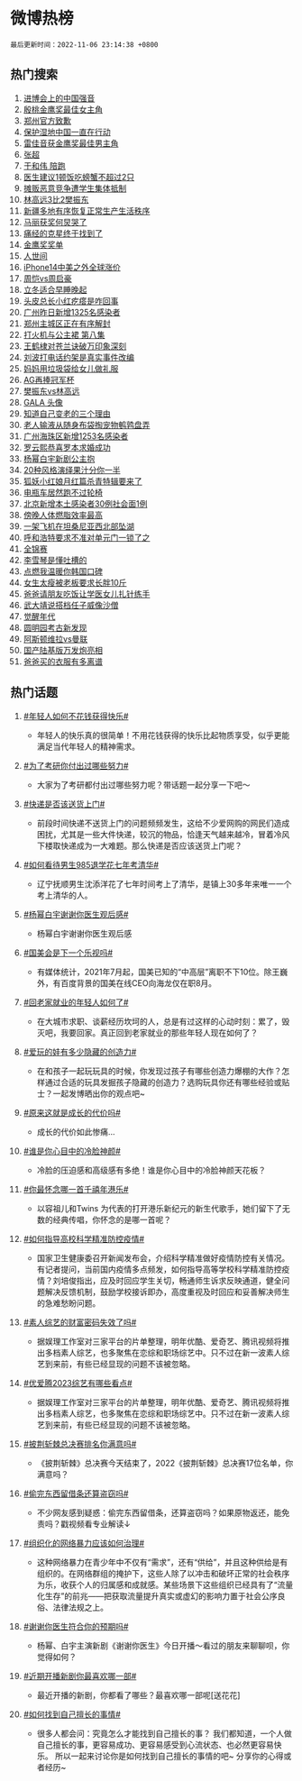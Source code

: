 # 微博热榜

`最后更新时间：2022-11-06 23:14:38 +0800`

## 热门搜索

1. [进博会上的中国强音](https://m.weibo.cn/search?containerid=100103type%3D1%26t%3D10%26q%3D%23%E8%BF%9B%E5%8D%9A%E4%BC%9A%E4%B8%8A%E7%9A%84%E4%B8%AD%E5%9B%BD%E5%BC%BA%E9%9F%B3%23&stream_entry_id=51&isnewpage=1&extparam=seat%3D1%26pos%3D0%26dgr%3D0%26c_type%3D51%26cate%3D10103%26filter_type%3Drealtimehot%26display_time%3D1667747675%26pre_seqid%3D1667747675698025306318&luicode=10000011&lfid=106003type%253D25%2526t%253D3%2526disable_hot%253D1%2526filter_type%253Drealtimehot)
1. [殷桃金鹰奖最佳女主角](https://m.weibo.cn/search?containerid=100103type%3D1%26t%3D10%26q%3D%23%E6%AE%B7%E6%A1%83%E9%87%91%E9%B9%B0%E5%A5%96%E6%9C%80%E4%BD%B3%E5%A5%B3%E4%B8%BB%E8%A7%92%23&stream_entry_id=31&isnewpage=1&extparam=seat%3D1%26pos%3D0%26dgr%3D0%26lcate%3D5001%26filter_type%3Drealtimehot%26realpos%3D1%26c_type%3D31%26band_rank%3D1%26q%3D%2523%25E6%25AE%25B7%25E6%25A1%2583%25E9%2587%2591%25E9%25B9%25B0%25E5%25A5%2596%25E6%259C%2580%25E4%25BD%25B3%25E5%25A5%25B3%25E4%25B8%25BB%25E8%25A7%2592%2523%26cate%3D5001%26flag%3D1%26display_time%3D1667747675%26pre_seqid%3D1667747675698025306318&luicode=10000011&lfid=106003type%253D25%2526t%253D3%2526disable_hot%253D1%2526filter_type%253Drealtimehot)
1. [郑州官方致歉](https://m.weibo.cn/search?containerid=100103type%3D1%26t%3D10%26q%3D%23%E9%83%91%E5%B7%9E%E5%AE%98%E6%96%B9%E8%87%B4%E6%AD%89%23&stream_entry_id=31&isnewpage=1&extparam=seat%3D1%26pos%3D1%26dgr%3D0%26lcate%3D5001%26filter_type%3Drealtimehot%26realpos%3D2%26c_type%3D31%26band_rank%3D2%26q%3D%2523%25E9%2583%2591%25E5%25B7%259E%25E5%25AE%2598%25E6%2596%25B9%25E8%2587%25B4%25E6%25AD%2589%2523%26cate%3D5001%26flag%3D0%26display_time%3D1667747675%26pre_seqid%3D1667747675698025306318&luicode=10000011&lfid=106003type%253D25%2526t%253D3%2526disable_hot%253D1%2526filter_type%253Drealtimehot)
1. [保护湿地中国一直在行动](https://m.weibo.cn/search?containerid=100103type%3D1%26t%3D10%26q%3D%23%E4%BF%9D%E6%8A%A4%E6%B9%BF%E5%9C%B0%E4%B8%AD%E5%9B%BD%E4%B8%80%E7%9B%B4%E5%9C%A8%E8%A1%8C%E5%8A%A8%23&stream_entry_id=31&isnewpage=1&extparam=seat%3D1%26pos%3D2%26dgr%3D0%26lcate%3D5001%26filter_type%3Drealtimehot%26realpos%3D3%26c_type%3D31%26band_rank%3D3%26q%3D%2523%25E4%25BF%259D%25E6%258A%25A4%25E6%25B9%25BF%25E5%259C%25B0%25E4%25B8%25AD%25E5%259B%25BD%25E4%25B8%2580%25E7%259B%25B4%25E5%259C%25A8%25E8%25A1%258C%25E5%258A%25A8%2523%26cate%3D5001%26flag%3D0%26display_time%3D1667747675%26pre_seqid%3D1667747675698025306318&luicode=10000011&lfid=106003type%253D25%2526t%253D3%2526disable_hot%253D1%2526filter_type%253Drealtimehot)
1. [雷佳音获金鹰奖最佳男主角](https://m.weibo.cn/search?containerid=100103type%3D1%26t%3D10%26q%3D%23%E9%9B%B7%E4%BD%B3%E9%9F%B3%E8%8E%B7%E9%87%91%E9%B9%B0%E5%A5%96%E6%9C%80%E4%BD%B3%E7%94%B7%E4%B8%BB%E8%A7%92%23&stream_entry_id=31&isnewpage=1&extparam=seat%3D1%26pos%3D3%26dgr%3D0%26lcate%3D5001%26filter_type%3Drealtimehot%26realpos%3D4%26c_type%3D31%26band_rank%3D4%26q%3D%2523%25E9%259B%25B7%25E4%25BD%25B3%25E9%259F%25B3%25E8%258E%25B7%25E9%2587%2591%25E9%25B9%25B0%25E5%25A5%2596%25E6%259C%2580%25E4%25BD%25B3%25E7%2594%25B7%25E4%25B8%25BB%25E8%25A7%2592%2523%26cate%3D5001%26flag%3D1%26display_time%3D1667747675%26pre_seqid%3D1667747675698025306318&luicode=10000011&lfid=106003type%253D25%2526t%253D3%2526disable_hot%253D1%2526filter_type%253Drealtimehot)
1. [张超](https://m.weibo.cn/search?containerid=100103type%3D1%26t%3D10%26q%3D%E5%BC%A0%E8%B6%85&stream_entry_id=31&isnewpage=1&extparam=seat%3D1%26pos%3D4%26dgr%3D0%26lcate%3D5001%26filter_type%3Drealtimehot%26realpos%3D5%26c_type%3D31%26band_rank%3D5%26q%3D%25E5%25BC%25A0%25E8%25B6%2585%26cate%3D5001%26flag%3D1%26display_time%3D1667747675%26pre_seqid%3D1667747675698025306318&luicode=10000011&lfid=106003type%253D25%2526t%253D3%2526disable_hot%253D1%2526filter_type%253Drealtimehot)
1. [于和伟 陪跑](https://m.weibo.cn/search?containerid=100103type%3D1%26t%3D10%26q%3D%E4%BA%8E%E5%92%8C%E4%BC%9F+%E9%99%AA%E8%B7%91&stream_entry_id=31&isnewpage=1&extparam=seat%3D1%26pos%3D5%26dgr%3D0%26lcate%3D5001%26filter_type%3Drealtimehot%26realpos%3D6%26c_type%3D31%26band_rank%3D6%26q%3D%25E4%25BA%258E%25E5%2592%258C%25E4%25BC%259F%2520%25E9%2599%25AA%25E8%25B7%2591%26cate%3D5001%26flag%3D1%26display_time%3D1667747675%26pre_seqid%3D1667747675698025306318&luicode=10000011&lfid=106003type%253D25%2526t%253D3%2526disable_hot%253D1%2526filter_type%253Drealtimehot)
1. [医生建议1顿饭吃螃蟹不超过2只](https://m.weibo.cn/search?containerid=100103type%3D1%26t%3D10%26q%3D%23%E5%8C%BB%E7%94%9F%E5%BB%BA%E8%AE%AE1%E9%A1%BF%E9%A5%AD%E5%90%83%E8%9E%83%E8%9F%B9%E4%B8%8D%E8%B6%85%E8%BF%872%E5%8F%AA%23&stream_entry_id=31&isnewpage=1&extparam=seat%3D1%26pos%3D6%26dgr%3D0%26lcate%3D5001%26filter_type%3Drealtimehot%26realpos%3D7%26c_type%3D31%26band_rank%3D7%26q%3D%2523%25E5%258C%25BB%25E7%2594%259F%25E5%25BB%25BA%25E8%25AE%25AE1%25E9%25A1%25BF%25E9%25A5%25AD%25E5%2590%2583%25E8%259E%2583%25E8%259F%25B9%25E4%25B8%258D%25E8%25B6%2585%25E8%25BF%25872%25E5%258F%25AA%2523%26cate%3D5001%26flag%3D0%26display_time%3D1667747675%26pre_seqid%3D1667747675698025306318&luicode=10000011&lfid=106003type%253D25%2526t%253D3%2526disable_hot%253D1%2526filter_type%253Drealtimehot)
1. [摊贩恶意竞争遭学生集体抵制](https://m.weibo.cn/search?containerid=100103type%3D1%26t%3D10%26q%3D%23%E6%91%8A%E8%B4%A9%E6%81%B6%E6%84%8F%E7%AB%9E%E4%BA%89%E9%81%AD%E5%AD%A6%E7%94%9F%E9%9B%86%E4%BD%93%E6%8A%B5%E5%88%B6%23&stream_entry_id=31&isnewpage=1&extparam=seat%3D1%26pos%3D7%26dgr%3D0%26lcate%3D5001%26filter_type%3Drealtimehot%26realpos%3D8%26c_type%3D31%26band_rank%3D8%26q%3D%2523%25E6%2591%258A%25E8%25B4%25A9%25E6%2581%25B6%25E6%2584%258F%25E7%25AB%259E%25E4%25BA%2589%25E9%2581%25AD%25E5%25AD%25A6%25E7%2594%259F%25E9%259B%2586%25E4%25BD%2593%25E6%258A%25B5%25E5%2588%25B6%2523%26cate%3D5001%26flag%3D1%26display_time%3D1667747675%26pre_seqid%3D1667747675698025306318&luicode=10000011&lfid=106003type%253D25%2526t%253D3%2526disable_hot%253D1%2526filter_type%253Drealtimehot)
1. [林高远3比2樊振东](https://m.weibo.cn/search?containerid=100103type%3D1%26t%3D10%26q%3D%23%E6%9E%97%E9%AB%98%E8%BF%9C3%E6%AF%942%E6%A8%8A%E6%8C%AF%E4%B8%9C%23&stream_entry_id=31&isnewpage=1&extparam=seat%3D1%26pos%3D8%26dgr%3D0%26lcate%3D5001%26filter_type%3Drealtimehot%26realpos%3D9%26c_type%3D31%26band_rank%3D9%26q%3D%2523%25E6%259E%2597%25E9%25AB%2598%25E8%25BF%259C3%25E6%25AF%25942%25E6%25A8%258A%25E6%258C%25AF%25E4%25B8%259C%2523%26cate%3D5001%26flag%3D1%26display_time%3D1667747675%26pre_seqid%3D1667747675698025306318&luicode=10000011&lfid=106003type%253D25%2526t%253D3%2526disable_hot%253D1%2526filter_type%253Drealtimehot)
1. [新疆多地有序恢复正常生产生活秩序](https://m.weibo.cn/search?containerid=100103type%3D1%26t%3D10%26q%3D%23%E6%96%B0%E7%96%86%E5%A4%9A%E5%9C%B0%E6%9C%89%E5%BA%8F%E6%81%A2%E5%A4%8D%E6%AD%A3%E5%B8%B8%E7%94%9F%E4%BA%A7%E7%94%9F%E6%B4%BB%E7%A7%A9%E5%BA%8F%23&stream_entry_id=31&isnewpage=1&extparam=seat%3D1%26pos%3D9%26dgr%3D0%26lcate%3D5001%26filter_type%3Drealtimehot%26realpos%3D10%26c_type%3D31%26band_rank%3D10%26q%3D%2523%25E6%2596%25B0%25E7%2596%2586%25E5%25A4%259A%25E5%259C%25B0%25E6%259C%2589%25E5%25BA%258F%25E6%2581%25A2%25E5%25A4%258D%25E6%25AD%25A3%25E5%25B8%25B8%25E7%2594%259F%25E4%25BA%25A7%25E7%2594%259F%25E6%25B4%25BB%25E7%25A7%25A9%25E5%25BA%258F%2523%26cate%3D5001%26flag%3D0%26display_time%3D1667747675%26pre_seqid%3D1667747675698025306318&luicode=10000011&lfid=106003type%253D25%2526t%253D3%2526disable_hot%253D1%2526filter_type%253Drealtimehot)
1. [马丽获奖何炅哭了](https://m.weibo.cn/search?containerid=100103type%3D1%26t%3D10%26q%3D%23%E9%A9%AC%E4%B8%BD%E8%8E%B7%E5%A5%96%E4%BD%95%E7%82%85%E5%93%AD%E4%BA%86%23&stream_entry_id=31&isnewpage=1&extparam=seat%3D1%26pos%3D10%26dgr%3D0%26lcate%3D5001%26filter_type%3Drealtimehot%26realpos%3D11%26c_type%3D31%26band_rank%3D11%26q%3D%2523%25E9%25A9%25AC%25E4%25B8%25BD%25E8%258E%25B7%25E5%25A5%2596%25E4%25BD%2595%25E7%2582%2585%25E5%2593%25AD%25E4%25BA%2586%2523%26cate%3D5001%26flag%3D1%26display_time%3D1667747675%26pre_seqid%3D1667747675698025306318&luicode=10000011&lfid=106003type%253D25%2526t%253D3%2526disable_hot%253D1%2526filter_type%253Drealtimehot)
1. [痛经的克星终于找到了](https://m.weibo.cn/search?containerid=100103type%3D1%26t%3D10%26q%3D%23%E7%97%9B%E7%BB%8F%E7%9A%84%E5%85%8B%E6%98%9F%E7%BB%88%E4%BA%8E%E6%89%BE%E5%88%B0%E4%BA%86%23&stream_entry_id=31&isnewpage=1&extparam=seat%3D1%26pos%3D11%26dgr%3D0%26lcate%3D5001%26filter_type%3Drealtimehot%26realpos%3D12%26c_type%3D31%26band_rank%3D12%26q%3D%2523%25E7%2597%259B%25E7%25BB%258F%25E7%259A%2584%25E5%2585%258B%25E6%2598%259F%25E7%25BB%2588%25E4%25BA%258E%25E6%2589%25BE%25E5%2588%25B0%25E4%25BA%2586%2523%26cate%3D5001%26flag%3D2%26display_time%3D1667747675%26pre_seqid%3D1667747675698025306318&luicode=10000011&lfid=106003type%253D25%2526t%253D3%2526disable_hot%253D1%2526filter_type%253Drealtimehot)
1. [金鹰奖奖单](https://m.weibo.cn/search?containerid=100103type%3D1%26t%3D10%26q%3D%23%E9%87%91%E9%B9%B0%E5%A5%96%E5%A5%96%E5%8D%95%23&stream_entry_id=31&isnewpage=1&extparam=seat%3D1%26pos%3D12%26dgr%3D0%26lcate%3D5001%26filter_type%3Drealtimehot%26realpos%3D13%26c_type%3D31%26band_rank%3D13%26q%3D%2523%25E9%2587%2591%25E9%25B9%25B0%25E5%25A5%2596%25E5%25A5%2596%25E5%258D%2595%2523%26cate%3D5001%26flag%3D1%26display_time%3D1667747675%26pre_seqid%3D1667747675698025306318&luicode=10000011&lfid=106003type%253D25%2526t%253D3%2526disable_hot%253D1%2526filter_type%253Drealtimehot)
1. [人世间](https://m.weibo.cn/search?containerid=100103type%3D1%26t%3D10%26q%3D%E4%BA%BA%E4%B8%96%E9%97%B4&stream_entry_id=31&isnewpage=1&extparam=seat%3D1%26pos%3D13%26dgr%3D0%26lcate%3D5001%26filter_type%3Drealtimehot%26realpos%3D14%26c_type%3D31%26band_rank%3D14%26q%3D%25E4%25BA%25BA%25E4%25B8%2596%25E9%2597%25B4%26cate%3D5001%26flag%3D1%26display_time%3D1667747675%26pre_seqid%3D1667747675698025306318&luicode=10000011&lfid=106003type%253D25%2526t%253D3%2526disable_hot%253D1%2526filter_type%253Drealtimehot)
1. [iPhone14中美之外全球涨价](https://m.weibo.cn/search?containerid=100103type%3D1%26t%3D10%26q%3D%23iPhone14%E4%B8%AD%E7%BE%8E%E4%B9%8B%E5%A4%96%E5%85%A8%E7%90%83%E6%B6%A8%E4%BB%B7%23&stream_entry_id=31&isnewpage=1&extparam=seat%3D1%26pos%3D14%26dgr%3D0%26lcate%3D5001%26filter_type%3Drealtimehot%26realpos%3D15%26c_type%3D31%26band_rank%3D15%26q%3D%2523iPhone14%25E4%25B8%25AD%25E7%25BE%258E%25E4%25B9%258B%25E5%25A4%2596%25E5%2585%25A8%25E7%2590%2583%25E6%25B6%25A8%25E4%25BB%25B7%2523%26cate%3D5001%26flag%3D0%26display_time%3D1667747675%26pre_seqid%3D1667747675698025306318&luicode=10000011&lfid=106003type%253D25%2526t%253D3%2526disable_hot%253D1%2526filter_type%253Drealtimehot)
1. [周恺vs周启豪](https://m.weibo.cn/search?containerid=100103type%3D1%26t%3D10%26q%3D%E5%91%A8%E6%81%BAvs%E5%91%A8%E5%90%AF%E8%B1%AA&stream_entry_id=31&isnewpage=1&extparam=seat%3D1%26pos%3D15%26dgr%3D0%26lcate%3D5001%26filter_type%3Drealtimehot%26realpos%3D16%26c_type%3D31%26band_rank%3D16%26q%3D%25E5%2591%25A8%25E6%2581%25BAvs%25E5%2591%25A8%25E5%2590%25AF%25E8%25B1%25AA%26cate%3D5001%26flag%3D1%26display_time%3D1667747675%26pre_seqid%3D1667747675698025306318&luicode=10000011&lfid=106003type%253D25%2526t%253D3%2526disable_hot%253D1%2526filter_type%253Drealtimehot)
1. [立冬适合早睡晚起](https://m.weibo.cn/search?containerid=100103type%3D1%26t%3D10%26q%3D%23%E7%AB%8B%E5%86%AC%E9%80%82%E5%90%88%E6%97%A9%E7%9D%A1%E6%99%9A%E8%B5%B7%23&stream_entry_id=31&isnewpage=1&extparam=seat%3D1%26pos%3D16%26dgr%3D0%26lcate%3D5001%26filter_type%3Drealtimehot%26realpos%3D17%26c_type%3D31%26band_rank%3D17%26q%3D%2523%25E7%25AB%258B%25E5%2586%25AC%25E9%2580%2582%25E5%2590%2588%25E6%2597%25A9%25E7%259D%25A1%25E6%2599%259A%25E8%25B5%25B7%2523%26cate%3D5001%26flag%3D0%26display_time%3D1667747675%26pre_seqid%3D1667747675698025306318&luicode=10000011&lfid=106003type%253D25%2526t%253D3%2526disable_hot%253D1%2526filter_type%253Drealtimehot)
1. [头皮总长小红疙瘩是咋回事](https://m.weibo.cn/search?containerid=100103type%3D1%26t%3D10%26q%3D%23%E5%A4%B4%E7%9A%AE%E6%80%BB%E9%95%BF%E5%B0%8F%E7%BA%A2%E7%96%99%E7%98%A9%E6%98%AF%E5%92%8B%E5%9B%9E%E4%BA%8B%23&stream_entry_id=31&isnewpage=1&extparam=seat%3D1%26pos%3D17%26dgr%3D0%26lcate%3D5001%26filter_type%3Drealtimehot%26realpos%3D18%26c_type%3D31%26band_rank%3D18%26q%3D%2523%25E5%25A4%25B4%25E7%259A%25AE%25E6%2580%25BB%25E9%2595%25BF%25E5%25B0%258F%25E7%25BA%25A2%25E7%2596%2599%25E7%2598%25A9%25E6%2598%25AF%25E5%2592%258B%25E5%259B%259E%25E4%25BA%258B%2523%26cate%3D5001%26flag%3D0%26display_time%3D1667747675%26pre_seqid%3D1667747675698025306318&luicode=10000011&lfid=106003type%253D25%2526t%253D3%2526disable_hot%253D1%2526filter_type%253Drealtimehot)
1. [广州昨日新增1325名感染者](https://m.weibo.cn/search?containerid=100103type%3D1%26t%3D10%26q%3D%23%E5%B9%BF%E5%B7%9E%E6%98%A8%E6%97%A5%E6%96%B0%E5%A2%9E1325%E5%90%8D%E6%84%9F%E6%9F%93%E8%80%85%23&stream_entry_id=31&isnewpage=1&extparam=seat%3D1%26pos%3D18%26dgr%3D0%26lcate%3D5001%26filter_type%3Drealtimehot%26realpos%3D19%26c_type%3D31%26band_rank%3D19%26q%3D%2523%25E5%25B9%25BF%25E5%25B7%259E%25E6%2598%25A8%25E6%2597%25A5%25E6%2596%25B0%25E5%25A2%259E1325%25E5%2590%258D%25E6%2584%259F%25E6%259F%2593%25E8%2580%2585%2523%26cate%3D5001%26flag%3D0%26display_time%3D1667747675%26pre_seqid%3D1667747675698025306318&luicode=10000011&lfid=106003type%253D25%2526t%253D3%2526disable_hot%253D1%2526filter_type%253Drealtimehot)
1. [郑州主城区正在有序解封](https://m.weibo.cn/search?containerid=100103type%3D1%26t%3D10%26q%3D%23%E9%83%91%E5%B7%9E%E4%B8%BB%E5%9F%8E%E5%8C%BA%E6%AD%A3%E5%9C%A8%E6%9C%89%E5%BA%8F%E8%A7%A3%E5%B0%81%23&stream_entry_id=31&isnewpage=1&extparam=seat%3D1%26pos%3D19%26dgr%3D0%26lcate%3D5001%26filter_type%3Drealtimehot%26realpos%3D20%26c_type%3D31%26band_rank%3D20%26q%3D%2523%25E9%2583%2591%25E5%25B7%259E%25E4%25B8%25BB%25E5%259F%258E%25E5%258C%25BA%25E6%25AD%25A3%25E5%259C%25A8%25E6%259C%2589%25E5%25BA%258F%25E8%25A7%25A3%25E5%25B0%2581%2523%26cate%3D5001%26flag%3D0%26display_time%3D1667747675%26pre_seqid%3D1667747675698025306318&luicode=10000011&lfid=106003type%253D25%2526t%253D3%2526disable_hot%253D1%2526filter_type%253Drealtimehot)
1. [打火机与公主裙 第八集](https://m.weibo.cn/search?containerid=100103type%3D1%26t%3D10%26q%3D%E6%89%93%E7%81%AB%E6%9C%BA%E4%B8%8E%E5%85%AC%E4%B8%BB%E8%A3%99+%E7%AC%AC%E5%85%AB%E9%9B%86&stream_entry_id=31&isnewpage=1&extparam=seat%3D1%26pos%3D20%26dgr%3D0%26lcate%3D5001%26filter_type%3Drealtimehot%26realpos%3D21%26c_type%3D31%26band_rank%3D21%26q%3D%25E6%2589%2593%25E7%2581%25AB%25E6%259C%25BA%25E4%25B8%258E%25E5%2585%25AC%25E4%25B8%25BB%25E8%25A3%2599%2520%25E7%25AC%25AC%25E5%2585%25AB%25E9%259B%2586%26cate%3D5001%26flag%3D0%26display_time%3D1667747675%26pre_seqid%3D1667747675698025306318&luicode=10000011&lfid=106003type%253D25%2526t%253D3%2526disable_hot%253D1%2526filter_type%253Drealtimehot)
1. [王鹤棣对苍兰诀破万印象深刻](https://m.weibo.cn/search?containerid=100103type%3D1%26t%3D10%26q%3D%23%E7%8E%8B%E9%B9%A4%E6%A3%A3%E5%AF%B9%E8%8B%8D%E5%85%B0%E8%AF%80%E7%A0%B4%E4%B8%87%E5%8D%B0%E8%B1%A1%E6%B7%B1%E5%88%BB%23&stream_entry_id=31&isnewpage=1&extparam=seat%3D1%26pos%3D21%26dgr%3D0%26lcate%3D5001%26filter_type%3Drealtimehot%26realpos%3D22%26c_type%3D31%26band_rank%3D22%26q%3D%2523%25E7%258E%258B%25E9%25B9%25A4%25E6%25A3%25A3%25E5%25AF%25B9%25E8%258B%258D%25E5%2585%25B0%25E8%25AF%2580%25E7%25A0%25B4%25E4%25B8%2587%25E5%258D%25B0%25E8%25B1%25A1%25E6%25B7%25B1%25E5%2588%25BB%2523%26cate%3D5001%26flag%3D1%26display_time%3D1667747675%26pre_seqid%3D1667747675698025306318&luicode=10000011&lfid=106003type%253D25%2526t%253D3%2526disable_hot%253D1%2526filter_type%253Drealtimehot)
1. [刘波打电话约架是真实事件改编](https://m.weibo.cn/search?containerid=100103type%3D1%26t%3D10%26q%3D%23%E5%88%98%E6%B3%A2%E6%89%93%E7%94%B5%E8%AF%9D%E7%BA%A6%E6%9E%B6%E6%98%AF%E7%9C%9F%E5%AE%9E%E4%BA%8B%E4%BB%B6%E6%94%B9%E7%BC%96%23&stream_entry_id=31&isnewpage=1&extparam=seat%3D1%26pos%3D22%26dgr%3D0%26lcate%3D5001%26filter_type%3Drealtimehot%26realpos%3D23%26c_type%3D31%26band_rank%3D23%26q%3D%2523%25E5%2588%2598%25E6%25B3%25A2%25E6%2589%2593%25E7%2594%25B5%25E8%25AF%259D%25E7%25BA%25A6%25E6%259E%25B6%25E6%2598%25AF%25E7%259C%259F%25E5%25AE%259E%25E4%25BA%258B%25E4%25BB%25B6%25E6%2594%25B9%25E7%25BC%2596%2523%26cate%3D5001%26flag%3D0%26display_time%3D1667747675%26pre_seqid%3D1667747675698025306318&luicode=10000011&lfid=106003type%253D25%2526t%253D3%2526disable_hot%253D1%2526filter_type%253Drealtimehot)
1. [妈妈用垃圾袋给女儿做礼服](https://m.weibo.cn/search?containerid=100103type%3D1%26t%3D10%26q%3D%23%E5%A6%88%E5%A6%88%E7%94%A8%E5%9E%83%E5%9C%BE%E8%A2%8B%E7%BB%99%E5%A5%B3%E5%84%BF%E5%81%9A%E7%A4%BC%E6%9C%8D%23&stream_entry_id=31&isnewpage=1&extparam=seat%3D1%26pos%3D23%26dgr%3D0%26lcate%3D5001%26filter_type%3Drealtimehot%26realpos%3D24%26c_type%3D31%26band_rank%3D24%26q%3D%2523%25E5%25A6%2588%25E5%25A6%2588%25E7%2594%25A8%25E5%259E%2583%25E5%259C%25BE%25E8%25A2%258B%25E7%25BB%2599%25E5%25A5%25B3%25E5%2584%25BF%25E5%2581%259A%25E7%25A4%25BC%25E6%259C%258D%2523%26cate%3D5001%26flag%3D0%26display_time%3D1667747675%26pre_seqid%3D1667747675698025306318&luicode=10000011&lfid=106003type%253D25%2526t%253D3%2526disable_hot%253D1%2526filter_type%253Drealtimehot)
1. [AG再捧冠军杯](https://m.weibo.cn/search?containerid=100103type%3D1%26t%3D10%26q%3D%23AG%E5%86%8D%E6%8D%A7%E5%86%A0%E5%86%9B%E6%9D%AF%23&stream_entry_id=31&isnewpage=1&extparam=seat%3D1%26pos%3D24%26dgr%3D0%26lcate%3D5001%26filter_type%3Drealtimehot%26realpos%3D25%26c_type%3D31%26band_rank%3D25%26q%3D%2523AG%25E5%2586%258D%25E6%258D%25A7%25E5%2586%25A0%25E5%2586%259B%25E6%259D%25AF%2523%26cate%3D5001%26flag%3D1%26display_time%3D1667747675%26pre_seqid%3D1667747675698025306318&luicode=10000011&lfid=106003type%253D25%2526t%253D3%2526disable_hot%253D1%2526filter_type%253Drealtimehot)
1. [樊振东vs林高远](https://m.weibo.cn/search?containerid=100103type%3D1%26t%3D10%26q%3D%23%E6%A8%8A%E6%8C%AF%E4%B8%9Cvs%E6%9E%97%E9%AB%98%E8%BF%9C%23&stream_entry_id=31&isnewpage=1&extparam=seat%3D1%26pos%3D25%26dgr%3D0%26lcate%3D5001%26filter_type%3Drealtimehot%26realpos%3D26%26c_type%3D31%26band_rank%3D26%26q%3D%2523%25E6%25A8%258A%25E6%258C%25AF%25E4%25B8%259Cvs%25E6%259E%2597%25E9%25AB%2598%25E8%25BF%259C%2523%26cate%3D5001%26flag%3D1%26display_time%3D1667747675%26pre_seqid%3D1667747675698025306318&luicode=10000011&lfid=106003type%253D25%2526t%253D3%2526disable_hot%253D1%2526filter_type%253Drealtimehot)
1. [GALA 头像](https://m.weibo.cn/search?containerid=100103type%3D1%26t%3D10%26q%3DGALA+%E5%A4%B4%E5%83%8F&stream_entry_id=31&isnewpage=1&extparam=seat%3D1%26pos%3D26%26dgr%3D0%26lcate%3D5001%26filter_type%3Drealtimehot%26realpos%3D27%26c_type%3D31%26band_rank%3D27%26q%3DGALA%2520%25E5%25A4%25B4%25E5%2583%258F%26cate%3D5001%26flag%3D0%26display_time%3D1667747675%26pre_seqid%3D1667747675698025306318&luicode=10000011&lfid=106003type%253D25%2526t%253D3%2526disable_hot%253D1%2526filter_type%253Drealtimehot)
1. [知道自己变老的三个理由](https://m.weibo.cn/search?containerid=100103type%3D1%26t%3D10%26q%3D%23%E7%9F%A5%E9%81%93%E8%87%AA%E5%B7%B1%E5%8F%98%E8%80%81%E7%9A%84%E4%B8%89%E4%B8%AA%E7%90%86%E7%94%B1%23&stream_entry_id=31&isnewpage=1&extparam=seat%3D1%26pos%3D27%26dgr%3D0%26lcate%3D5001%26filter_type%3Drealtimehot%26realpos%3D28%26c_type%3D31%26band_rank%3D28%26q%3D%2523%25E7%259F%25A5%25E9%2581%2593%25E8%2587%25AA%25E5%25B7%25B1%25E5%258F%2598%25E8%2580%2581%25E7%259A%2584%25E4%25B8%2589%25E4%25B8%25AA%25E7%2590%2586%25E7%2594%25B1%2523%26cate%3D5001%26flag%3D0%26display_time%3D1667747675%26pre_seqid%3D1667747675698025306318&luicode=10000011&lfid=106003type%253D25%2526t%253D3%2526disable_hot%253D1%2526filter_type%253Drealtimehot)
1. [老人输液从随身布袋掏宠物鹌鹑盘弄](https://m.weibo.cn/search?containerid=100103type%3D1%26t%3D10%26q%3D%23%E8%80%81%E4%BA%BA%E8%BE%93%E6%B6%B2%E4%BB%8E%E9%9A%8F%E8%BA%AB%E5%B8%83%E8%A2%8B%E6%8E%8F%E5%AE%A0%E7%89%A9%E9%B9%8C%E9%B9%91%E7%9B%98%E5%BC%84%23&stream_entry_id=31&isnewpage=1&extparam=seat%3D1%26pos%3D28%26dgr%3D0%26lcate%3D5001%26filter_type%3Drealtimehot%26realpos%3D29%26c_type%3D31%26band_rank%3D29%26q%3D%2523%25E8%2580%2581%25E4%25BA%25BA%25E8%25BE%2593%25E6%25B6%25B2%25E4%25BB%258E%25E9%259A%258F%25E8%25BA%25AB%25E5%25B8%2583%25E8%25A2%258B%25E6%258E%258F%25E5%25AE%25A0%25E7%2589%25A9%25E9%25B9%258C%25E9%25B9%2591%25E7%259B%2598%25E5%25BC%2584%2523%26cate%3D5001%26flag%3D0%26display_time%3D1667747675%26pre_seqid%3D1667747675698025306318&luicode=10000011&lfid=106003type%253D25%2526t%253D3%2526disable_hot%253D1%2526filter_type%253Drealtimehot)
1. [广州海珠区新增1253名感染者](https://m.weibo.cn/search?containerid=100103type%3D1%26t%3D10%26q%3D%23%E5%B9%BF%E5%B7%9E%E6%B5%B7%E7%8F%A0%E5%8C%BA%E6%96%B0%E5%A2%9E1253%E5%90%8D%E6%84%9F%E6%9F%93%E8%80%85%23&stream_entry_id=31&isnewpage=1&extparam=seat%3D1%26pos%3D29%26dgr%3D0%26lcate%3D5001%26filter_type%3Drealtimehot%26realpos%3D30%26c_type%3D31%26band_rank%3D30%26q%3D%2523%25E5%25B9%25BF%25E5%25B7%259E%25E6%25B5%25B7%25E7%258F%25A0%25E5%258C%25BA%25E6%2596%25B0%25E5%25A2%259E1253%25E5%2590%258D%25E6%2584%259F%25E6%259F%2593%25E8%2580%2585%2523%26cate%3D5001%26flag%3D0%26display_time%3D1667747675%26pre_seqid%3D1667747675698025306318&luicode=10000011&lfid=106003type%253D25%2526t%253D3%2526disable_hot%253D1%2526filter_type%253Drealtimehot)
1. [罗云熙恭喜罗本求婚成功](https://m.weibo.cn/search?containerid=100103type%3D1%26t%3D10%26q%3D%23%E7%BD%97%E4%BA%91%E7%86%99%E6%81%AD%E5%96%9C%E7%BD%97%E6%9C%AC%E6%B1%82%E5%A9%9A%E6%88%90%E5%8A%9F%23&stream_entry_id=31&isnewpage=1&extparam=seat%3D1%26pos%3D30%26dgr%3D0%26lcate%3D5001%26filter_type%3Drealtimehot%26realpos%3D31%26c_type%3D31%26band_rank%3D31%26q%3D%2523%25E7%25BD%2597%25E4%25BA%2591%25E7%2586%2599%25E6%2581%25AD%25E5%2596%259C%25E7%25BD%2597%25E6%259C%25AC%25E6%25B1%2582%25E5%25A9%259A%25E6%2588%2590%25E5%258A%259F%2523%26cate%3D5001%26flag%3D0%26display_time%3D1667747675%26pre_seqid%3D1667747675698025306318&luicode=10000011&lfid=106003type%253D25%2526t%253D3%2526disable_hot%253D1%2526filter_type%253Drealtimehot)
1. [杨幂白宇新剧公主抱](https://m.weibo.cn/search?containerid=100103type%3D1%26t%3D10%26q%3D%23%E6%9D%A8%E5%B9%82%E7%99%BD%E5%AE%87%E6%96%B0%E5%89%A7%E5%85%AC%E4%B8%BB%E6%8A%B1%23&stream_entry_id=31&isnewpage=1&extparam=seat%3D1%26pos%3D31%26dgr%3D0%26lcate%3D5001%26filter_type%3Drealtimehot%26realpos%3D32%26c_type%3D31%26band_rank%3D32%26q%3D%2523%25E6%259D%25A8%25E5%25B9%2582%25E7%2599%25BD%25E5%25AE%2587%25E6%2596%25B0%25E5%2589%25A7%25E5%2585%25AC%25E4%25B8%25BB%25E6%258A%25B1%2523%26cate%3D5001%26flag%3D0%26display_time%3D1667747675%26pre_seqid%3D1667747675698025306318&luicode=10000011&lfid=106003type%253D25%2526t%253D3%2526disable_hot%253D1%2526filter_type%253Drealtimehot)
1. [20种风格演绎果汁分你一半](https://m.weibo.cn/search?containerid=100103type%3D1%26t%3D10%26q%3D%2320%E7%A7%8D%E9%A3%8E%E6%A0%BC%E6%BC%94%E7%BB%8E%E6%9E%9C%E6%B1%81%E5%88%86%E4%BD%A0%E4%B8%80%E5%8D%8A%23&stream_entry_id=31&isnewpage=1&extparam=seat%3D1%26pos%3D32%26dgr%3D0%26lcate%3D5001%26filter_type%3Drealtimehot%26realpos%3D33%26c_type%3D31%26band_rank%3D33%26q%3D%252320%25E7%25A7%258D%25E9%25A3%258E%25E6%25A0%25BC%25E6%25BC%2594%25E7%25BB%258E%25E6%259E%259C%25E6%25B1%2581%25E5%2588%2586%25E4%25BD%25A0%25E4%25B8%2580%25E5%258D%258A%2523%26cate%3D5001%26flag%3D1%26display_time%3D1667747675%26pre_seqid%3D1667747675698025306318&luicode=10000011&lfid=106003type%253D25%2526t%253D3%2526disable_hot%253D1%2526filter_type%253Drealtimehot)
1. [狐妖小红娘月红篇杀青特辑要来了](https://m.weibo.cn/search?containerid=100103type%3D1%26t%3D10%26q%3D%23%E7%8B%90%E5%A6%96%E5%B0%8F%E7%BA%A2%E5%A8%98%E6%9C%88%E7%BA%A2%E7%AF%87%E6%9D%80%E9%9D%92%E7%89%B9%E8%BE%91%E8%A6%81%E6%9D%A5%E4%BA%86%23&stream_entry_id=31&isnewpage=1&extparam=seat%3D1%26pos%3D33%26dgr%3D0%26lcate%3D5001%26filter_type%3Drealtimehot%26realpos%3D34%26c_type%3D31%26band_rank%3D34%26q%3D%2523%25E7%258B%2590%25E5%25A6%2596%25E5%25B0%258F%25E7%25BA%25A2%25E5%25A8%2598%25E6%259C%2588%25E7%25BA%25A2%25E7%25AF%2587%25E6%259D%2580%25E9%259D%2592%25E7%2589%25B9%25E8%25BE%2591%25E8%25A6%2581%25E6%259D%25A5%25E4%25BA%2586%2523%26cate%3D5001%26flag%3D1%26display_time%3D1667747675%26pre_seqid%3D1667747675698025306318&luicode=10000011&lfid=106003type%253D25%2526t%253D3%2526disable_hot%253D1%2526filter_type%253Drealtimehot)
1. [电瓶车居然跑不过轮椅](https://m.weibo.cn/search?containerid=100103type%3D1%26t%3D10%26q%3D%23%E7%94%B5%E7%93%B6%E8%BD%A6%E5%B1%85%E7%84%B6%E8%B7%91%E4%B8%8D%E8%BF%87%E8%BD%AE%E6%A4%85%23&stream_entry_id=31&isnewpage=1&extparam=seat%3D1%26pos%3D34%26dgr%3D0%26lcate%3D5001%26filter_type%3Drealtimehot%26realpos%3D35%26c_type%3D31%26band_rank%3D35%26q%3D%2523%25E7%2594%25B5%25E7%2593%25B6%25E8%25BD%25A6%25E5%25B1%2585%25E7%2584%25B6%25E8%25B7%2591%25E4%25B8%258D%25E8%25BF%2587%25E8%25BD%25AE%25E6%25A4%2585%2523%26cate%3D5001%26flag%3D0%26display_time%3D1667747675%26pre_seqid%3D1667747675698025306318&luicode=10000011&lfid=106003type%253D25%2526t%253D3%2526disable_hot%253D1%2526filter_type%253Drealtimehot)
1. [北京新增本土感染者30例社会面1例](https://m.weibo.cn/search?containerid=100103type%3D1%26t%3D10%26q%3D%23%E5%8C%97%E4%BA%AC%E6%96%B0%E5%A2%9E%E6%9C%AC%E5%9C%9F%E6%84%9F%E6%9F%93%E8%80%8530%E4%BE%8B%E7%A4%BE%E4%BC%9A%E9%9D%A21%E4%BE%8B%23&stream_entry_id=31&isnewpage=1&extparam=seat%3D1%26pos%3D35%26dgr%3D0%26lcate%3D5001%26filter_type%3Drealtimehot%26realpos%3D36%26c_type%3D31%26band_rank%3D36%26q%3D%2523%25E5%258C%2597%25E4%25BA%25AC%25E6%2596%25B0%25E5%25A2%259E%25E6%259C%25AC%25E5%259C%259F%25E6%2584%259F%25E6%259F%2593%25E8%2580%258530%25E4%25BE%258B%25E7%25A4%25BE%25E4%25BC%259A%25E9%259D%25A21%25E4%25BE%258B%2523%26cate%3D5001%26flag%3D0%26display_time%3D1667747675%26pre_seqid%3D1667747675698025306318&luicode=10000011&lfid=106003type%253D25%2526t%253D3%2526disable_hot%253D1%2526filter_type%253Drealtimehot)
1. [傍晚人体燃脂效率最高](https://m.weibo.cn/search?containerid=100103type%3D1%26t%3D10%26q%3D%23%E5%82%8D%E6%99%9A%E4%BA%BA%E4%BD%93%E7%87%83%E8%84%82%E6%95%88%E7%8E%87%E6%9C%80%E9%AB%98%23&stream_entry_id=31&isnewpage=1&extparam=seat%3D1%26pos%3D36%26dgr%3D0%26lcate%3D5001%26filter_type%3Drealtimehot%26realpos%3D37%26c_type%3D31%26band_rank%3D37%26q%3D%2523%25E5%2582%258D%25E6%2599%259A%25E4%25BA%25BA%25E4%25BD%2593%25E7%2587%2583%25E8%2584%2582%25E6%2595%2588%25E7%258E%2587%25E6%259C%2580%25E9%25AB%2598%2523%26cate%3D5001%26flag%3D0%26display_time%3D1667747675%26pre_seqid%3D1667747675698025306318&luicode=10000011&lfid=106003type%253D25%2526t%253D3%2526disable_hot%253D1%2526filter_type%253Drealtimehot)
1. [一架飞机在坦桑尼亚西北部坠湖](https://m.weibo.cn/search?containerid=100103type%3D1%26t%3D10%26q%3D%23%E4%B8%80%E6%9E%B6%E9%A3%9E%E6%9C%BA%E5%9C%A8%E5%9D%A6%E6%A1%91%E5%B0%BC%E4%BA%9A%E8%A5%BF%E5%8C%97%E9%83%A8%E5%9D%A0%E6%B9%96%23&stream_entry_id=31&isnewpage=1&extparam=seat%3D1%26pos%3D37%26dgr%3D0%26lcate%3D5001%26filter_type%3Drealtimehot%26realpos%3D38%26c_type%3D31%26band_rank%3D38%26q%3D%2523%25E4%25B8%2580%25E6%259E%25B6%25E9%25A3%259E%25E6%259C%25BA%25E5%259C%25A8%25E5%259D%25A6%25E6%25A1%2591%25E5%25B0%25BC%25E4%25BA%259A%25E8%25A5%25BF%25E5%258C%2597%25E9%2583%25A8%25E5%259D%25A0%25E6%25B9%2596%2523%26cate%3D5001%26flag%3D0%26display_time%3D1667747675%26pre_seqid%3D1667747675698025306318&luicode=10000011&lfid=106003type%253D25%2526t%253D3%2526disable_hot%253D1%2526filter_type%253Drealtimehot)
1. [呼和浩特要求不准对单元门一锁了之](https://m.weibo.cn/search?containerid=100103type%3D1%26t%3D10%26q%3D%23%E5%91%BC%E5%92%8C%E6%B5%A9%E7%89%B9%E8%A6%81%E6%B1%82%E4%B8%8D%E5%87%86%E5%AF%B9%E5%8D%95%E5%85%83%E9%97%A8%E4%B8%80%E9%94%81%E4%BA%86%E4%B9%8B%23&stream_entry_id=31&isnewpage=1&extparam=seat%3D1%26pos%3D38%26dgr%3D0%26lcate%3D5001%26filter_type%3Drealtimehot%26realpos%3D39%26c_type%3D31%26band_rank%3D39%26q%3D%2523%25E5%2591%25BC%25E5%2592%258C%25E6%25B5%25A9%25E7%2589%25B9%25E8%25A6%2581%25E6%25B1%2582%25E4%25B8%258D%25E5%2587%2586%25E5%25AF%25B9%25E5%258D%2595%25E5%2585%2583%25E9%2597%25A8%25E4%25B8%2580%25E9%2594%2581%25E4%25BA%2586%25E4%25B9%258B%2523%26cate%3D5001%26flag%3D0%26display_time%3D1667747675%26pre_seqid%3D1667747675698025306318&luicode=10000011&lfid=106003type%253D25%2526t%253D3%2526disable_hot%253D1%2526filter_type%253Drealtimehot)
1. [全锦赛](https://m.weibo.cn/search?containerid=100103type%3D1%26t%3D10%26q%3D%E5%85%A8%E9%94%A6%E8%B5%9B&stream_entry_id=31&isnewpage=1&extparam=seat%3D1%26pos%3D39%26dgr%3D0%26lcate%3D5001%26filter_type%3Drealtimehot%26realpos%3D40%26c_type%3D31%26band_rank%3D40%26q%3D%25E5%2585%25A8%25E9%2594%25A6%25E8%25B5%259B%26cate%3D5001%26flag%3D1%26display_time%3D1667747675%26pre_seqid%3D1667747675698025306318&luicode=10000011&lfid=106003type%253D25%2526t%253D3%2526disable_hot%253D1%2526filter_type%253Drealtimehot)
1. [李雪琴是懂吐槽的](https://m.weibo.cn/search?containerid=100103type%3D1%26t%3D10%26q%3D%23%E6%9D%8E%E9%9B%AA%E7%90%B4%E6%98%AF%E6%87%82%E5%90%90%E6%A7%BD%E7%9A%84%23&stream_entry_id=31&isnewpage=1&extparam=seat%3D1%26pos%3D40%26dgr%3D0%26lcate%3D5001%26filter_type%3Drealtimehot%26realpos%3D41%26c_type%3D31%26band_rank%3D41%26q%3D%2523%25E6%259D%258E%25E9%259B%25AA%25E7%2590%25B4%25E6%2598%25AF%25E6%2587%2582%25E5%2590%2590%25E6%25A7%25BD%25E7%259A%2584%2523%26cate%3D5001%26flag%3D1%26display_time%3D1667747675%26pre_seqid%3D1667747675698025306318&luicode=10000011&lfid=106003type%253D25%2526t%253D3%2526disable_hot%253D1%2526filter_type%253Drealtimehot)
1. [点燃我温暖你韩国口碑](https://m.weibo.cn/search?containerid=100103type%3D1%26t%3D10%26q%3D%23%E7%82%B9%E7%87%83%E6%88%91%E6%B8%A9%E6%9A%96%E4%BD%A0%E9%9F%A9%E5%9B%BD%E5%8F%A3%E7%A2%91%23&stream_entry_id=31&isnewpage=1&extparam=seat%3D1%26pos%3D41%26dgr%3D0%26lcate%3D5001%26filter_type%3Drealtimehot%26realpos%3D42%26c_type%3D31%26band_rank%3D42%26q%3D%2523%25E7%2582%25B9%25E7%2587%2583%25E6%2588%2591%25E6%25B8%25A9%25E6%259A%2596%25E4%25BD%25A0%25E9%259F%25A9%25E5%259B%25BD%25E5%258F%25A3%25E7%25A2%2591%2523%26cate%3D5001%26flag%3D0%26display_time%3D1667747675%26pre_seqid%3D1667747675698025306318&luicode=10000011&lfid=106003type%253D25%2526t%253D3%2526disable_hot%253D1%2526filter_type%253Drealtimehot)
1. [女生太瘦被老板要求长胖10斤](https://m.weibo.cn/search?containerid=100103type%3D1%26t%3D10%26q%3D%23%E5%A5%B3%E7%94%9F%E5%A4%AA%E7%98%A6%E8%A2%AB%E8%80%81%E6%9D%BF%E8%A6%81%E6%B1%82%E9%95%BF%E8%83%9610%E6%96%A4%23&stream_entry_id=31&isnewpage=1&extparam=seat%3D1%26pos%3D42%26dgr%3D0%26lcate%3D5001%26filter_type%3Drealtimehot%26realpos%3D43%26c_type%3D31%26band_rank%3D43%26q%3D%2523%25E5%25A5%25B3%25E7%2594%259F%25E5%25A4%25AA%25E7%2598%25A6%25E8%25A2%25AB%25E8%2580%2581%25E6%259D%25BF%25E8%25A6%2581%25E6%25B1%2582%25E9%2595%25BF%25E8%2583%259610%25E6%2596%25A4%2523%26cate%3D5001%26flag%3D0%26display_time%3D1667747675%26pre_seqid%3D1667747675698025306318&luicode=10000011&lfid=106003type%253D25%2526t%253D3%2526disable_hot%253D1%2526filter_type%253Drealtimehot)
1. [爸爸请朋友吃饭让学医女儿扎针练手](https://m.weibo.cn/search?containerid=100103type%3D1%26t%3D10%26q%3D%23%E7%88%B8%E7%88%B8%E8%AF%B7%E6%9C%8B%E5%8F%8B%E5%90%83%E9%A5%AD%E8%AE%A9%E5%AD%A6%E5%8C%BB%E5%A5%B3%E5%84%BF%E6%89%8E%E9%92%88%E7%BB%83%E6%89%8B%23&stream_entry_id=31&isnewpage=1&extparam=seat%3D1%26pos%3D43%26dgr%3D0%26lcate%3D5001%26filter_type%3Drealtimehot%26realpos%3D44%26c_type%3D31%26band_rank%3D44%26q%3D%2523%25E7%2588%25B8%25E7%2588%25B8%25E8%25AF%25B7%25E6%259C%258B%25E5%258F%258B%25E5%2590%2583%25E9%25A5%25AD%25E8%25AE%25A9%25E5%25AD%25A6%25E5%258C%25BB%25E5%25A5%25B3%25E5%2584%25BF%25E6%2589%258E%25E9%2592%2588%25E7%25BB%2583%25E6%2589%258B%2523%26cate%3D5001%26flag%3D0%26display_time%3D1667747675%26pre_seqid%3D1667747675698025306318&luicode=10000011&lfid=106003type%253D25%2526t%253D3%2526disable_hot%253D1%2526filter_type%253Drealtimehot)
1. [武大靖说搭档任子威像沙僧](https://m.weibo.cn/search?containerid=100103type%3D1%26t%3D10%26q%3D%23%E6%AD%A6%E5%A4%A7%E9%9D%96%E8%AF%B4%E6%90%AD%E6%A1%A3%E4%BB%BB%E5%AD%90%E5%A8%81%E5%83%8F%E6%B2%99%E5%83%A7%23&stream_entry_id=31&isnewpage=1&extparam=seat%3D1%26pos%3D44%26dgr%3D0%26lcate%3D5001%26filter_type%3Drealtimehot%26realpos%3D45%26c_type%3D31%26band_rank%3D45%26q%3D%2523%25E6%25AD%25A6%25E5%25A4%25A7%25E9%259D%2596%25E8%25AF%25B4%25E6%2590%25AD%25E6%25A1%25A3%25E4%25BB%25BB%25E5%25AD%2590%25E5%25A8%2581%25E5%2583%258F%25E6%25B2%2599%25E5%2583%25A7%2523%26cate%3D5001%26flag%3D1%26display_time%3D1667747675%26pre_seqid%3D1667747675698025306318&luicode=10000011&lfid=106003type%253D25%2526t%253D3%2526disable_hot%253D1%2526filter_type%253Drealtimehot)
1. [觉醒年代](https://m.weibo.cn/search?containerid=100103type%3D1%26t%3D10%26q%3D%E8%A7%89%E9%86%92%E5%B9%B4%E4%BB%A3&stream_entry_id=31&isnewpage=1&extparam=seat%3D1%26pos%3D45%26dgr%3D0%26lcate%3D5001%26filter_type%3Drealtimehot%26realpos%3D46%26c_type%3D31%26band_rank%3D46%26q%3D%25E8%25A7%2589%25E9%2586%2592%25E5%25B9%25B4%25E4%25BB%25A3%26cate%3D5001%26flag%3D1%26display_time%3D1667747675%26pre_seqid%3D1667747675698025306318&luicode=10000011&lfid=106003type%253D25%2526t%253D3%2526disable_hot%253D1%2526filter_type%253Drealtimehot)
1. [圆明园考古新发现](https://m.weibo.cn/search?containerid=100103type%3D1%26t%3D10%26q%3D%23%E5%9C%86%E6%98%8E%E5%9B%AD%E8%80%83%E5%8F%A4%E6%96%B0%E5%8F%91%E7%8E%B0%23&stream_entry_id=31&isnewpage=1&extparam=seat%3D1%26pos%3D46%26dgr%3D0%26lcate%3D5001%26filter_type%3Drealtimehot%26realpos%3D47%26c_type%3D31%26band_rank%3D47%26q%3D%2523%25E5%259C%2586%25E6%2598%258E%25E5%259B%25AD%25E8%2580%2583%25E5%258F%25A4%25E6%2596%25B0%25E5%258F%2591%25E7%258E%25B0%2523%26cate%3D5001%26flag%3D0%26display_time%3D1667747675%26pre_seqid%3D1667747675698025306318&luicode=10000011&lfid=106003type%253D25%2526t%253D3%2526disable_hot%253D1%2526filter_type%253Drealtimehot)
1. [阿斯顿维拉vs曼联](https://m.weibo.cn/search?containerid=100103type%3D1%26t%3D10%26q%3D%23%E9%98%BF%E6%96%AF%E9%A1%BF%E7%BB%B4%E6%8B%89vs%E6%9B%BC%E8%81%94%23&stream_entry_id=31&isnewpage=1&extparam=seat%3D1%26pos%3D47%26dgr%3D0%26lcate%3D5001%26filter_type%3Drealtimehot%26realpos%3D48%26c_type%3D31%26band_rank%3D48%26q%3D%2523%25E9%2598%25BF%25E6%2596%25AF%25E9%25A1%25BF%25E7%25BB%25B4%25E6%258B%2589vs%25E6%259B%25BC%25E8%2581%2594%2523%26cate%3D5001%26flag%3D1%26display_time%3D1667747675%26pre_seqid%3D1667747675698025306318&luicode=10000011&lfid=106003type%253D25%2526t%253D3%2526disable_hot%253D1%2526filter_type%253Drealtimehot)
1. [国产陆基版万发炮亮相](https://m.weibo.cn/search?containerid=100103type%3D1%26t%3D10%26q%3D%23%E5%9B%BD%E4%BA%A7%E9%99%86%E5%9F%BA%E7%89%88%E4%B8%87%E5%8F%91%E7%82%AE%E4%BA%AE%E7%9B%B8%23&stream_entry_id=31&isnewpage=1&extparam=seat%3D1%26pos%3D48%26dgr%3D0%26lcate%3D5001%26filter_type%3Drealtimehot%26realpos%3D49%26c_type%3D31%26band_rank%3D49%26q%3D%2523%25E5%259B%25BD%25E4%25BA%25A7%25E9%2599%2586%25E5%259F%25BA%25E7%2589%2588%25E4%25B8%2587%25E5%258F%2591%25E7%2582%25AE%25E4%25BA%25AE%25E7%259B%25B8%2523%26cate%3D5001%26flag%3D1%26display_time%3D1667747675%26pre_seqid%3D1667747675698025306318&luicode=10000011&lfid=106003type%253D25%2526t%253D3%2526disable_hot%253D1%2526filter_type%253Drealtimehot)
1. [爸爸买的衣服有多离谱](https://m.weibo.cn/search?containerid=100103type%3D1%26t%3D10%26q%3D%23%E7%88%B8%E7%88%B8%E4%B9%B0%E7%9A%84%E8%A1%A3%E6%9C%8D%E6%9C%89%E5%A4%9A%E7%A6%BB%E8%B0%B1%23&stream_entry_id=31&isnewpage=1&extparam=seat%3D1%26pos%3D49%26dgr%3D0%26lcate%3D5001%26filter_type%3Drealtimehot%26realpos%3D50%26c_type%3D31%26band_rank%3D50%26q%3D%2523%25E7%2588%25B8%25E7%2588%25B8%25E4%25B9%25B0%25E7%259A%2584%25E8%25A1%25A3%25E6%259C%258D%25E6%259C%2589%25E5%25A4%259A%25E7%25A6%25BB%25E8%25B0%25B1%2523%26cate%3D5001%26flag%3D0%26display_time%3D1667747675%26pre_seqid%3D1667747675698025306318&luicode=10000011&lfid=106003type%253D25%2526t%253D3%2526disable_hot%253D1%2526filter_type%253Drealtimehot)

## 热门话题

1. [#年轻人如何不花钱获得快乐#](https://m.weibo.cn/search?containerid=231522type%3D1%26t%3D10%26q%3D%23%E5%B9%B4%E8%BD%BB%E4%BA%BA%E5%A6%82%E4%BD%95%E4%B8%8D%E8%8A%B1%E9%92%B1%E8%8E%B7%E5%BE%97%E5%BF%AB%E4%B9%90%23&stream_entry_id=128&isnewpage=1&extparam=seat%3D1%26dgr%3D0%26pos%3D1-0-0%26unitid%3D1667647853156%26lcate%3D5004%26cate%3D5004%26c_type%3D128%26display_time%3D1667747678%26pre_seqid%3D16677476783330931211&luicode=10000011&lfid=231648_-_4)
    - 年轻人的快乐真的很简单！不用花钱获得的快乐比起物质享受，似乎更能满足当代年轻人的精神需求。

1. [#为了考研你付出过哪些努力#](https://m.weibo.cn/search?containerid=231522type%3D1%26t%3D10%26q%3D%23%E4%B8%BA%E4%BA%86%E8%80%83%E7%A0%94%E4%BD%A0%E4%BB%98%E5%87%BA%E8%BF%87%E5%93%AA%E4%BA%9B%E5%8A%AA%E5%8A%9B%23&stream_entry_id=128&isnewpage=1&extparam=seat%3D1%26dgr%3D0%26pos%3D1-0-1%26unitid%3D1667570162070%26lcate%3D5004%26cate%3D5004%26c_type%3D128%26display_time%3D1667747678%26pre_seqid%3D16677476783330931211&luicode=10000011&lfid=231648_-_4)
    - 大家为了考研都付出过哪些努力呢？带话题一起分享一下吧～

1. [#快递是否该送货上门#](https://m.weibo.cn/search?containerid=231522type%3D1%26t%3D10%26q%3D%23%E5%BF%AB%E9%80%92%E6%98%AF%E5%90%A6%E8%AF%A5%E9%80%81%E8%B4%A7%E4%B8%8A%E9%97%A8%23&stream_entry_id=128&isnewpage=1&extparam=seat%3D1%26dgr%3D0%26pos%3D1-0-2%26unitid%3D44850%26lcate%3D5004%26cate%3D5004%26c_type%3D128%26display_time%3D1667747678%26pre_seqid%3D16677476783330931211&luicode=10000011&lfid=231648_-_4)
    - 前段时间快递不送货上门的问题频频发生，这给不少爱网购的网民们造成困扰，尤其是一些大件快递，较沉的物品，恰逢天气越来越冷，冒着冷风下楼取快递成为一大难题。那么快递是否应该送货上门呢？

1. [#如何看待男生985退学花七年考清华#](https://m.weibo.cn/search?containerid=231522type%3D1%26t%3D10%26q%3D%23%E5%A6%82%E4%BD%95%E7%9C%8B%E5%BE%85%E7%94%B7%E7%94%9F985%E9%80%80%E5%AD%A6%E8%8A%B1%E4%B8%83%E5%B9%B4%E8%80%83%E6%B8%85%E5%8D%8E%23&stream_entry_id=128&isnewpage=1&extparam=seat%3D1%26dgr%3D0%26pos%3D1-0-3%26unitid%3D1667604049696%26lcate%3D5004%26cate%3D5004%26c_type%3D128%26display_time%3D1667747678%26pre_seqid%3D16677476783330931211&luicode=10000011&lfid=231648_-_4)
    - 辽宁抚顺男生沈添洋花了七年时间考上了清华，是镇上30多年来唯一一个考上清华的人。

1. [#杨幂白宇谢谢你医生观后感#](https://m.weibo.cn/search?containerid=231522type%3D1%26t%3D10%26q%3D%23%E6%9D%A8%E5%B9%82%E7%99%BD%E5%AE%87%E8%B0%A2%E8%B0%A2%E4%BD%A0%E5%8C%BB%E7%94%9F%E8%A7%82%E5%90%8E%E6%84%9F%23&stream_entry_id=128&isnewpage=1&extparam=seat%3D1%26dgr%3D0%26pos%3D1-0-4%26unitid%3D1667564160600%26lcate%3D5004%26cate%3D5004%26c_type%3D128%26display_time%3D1667747678%26pre_seqid%3D16677476783330931211&luicode=10000011&lfid=231648_-_4)
    - 杨幂白宇谢谢你医生观后感

1. [#国美会是下一个乐视吗#](https://m.weibo.cn/search?containerid=231522type%3D1%26t%3D10%26q%3D%23%E5%9B%BD%E7%BE%8E%E4%BC%9A%E6%98%AF%E4%B8%8B%E4%B8%80%E4%B8%AA%E4%B9%90%E8%A7%86%E5%90%97%23&stream_entry_id=128&isnewpage=1&extparam=seat%3D1%26dgr%3D0%26pos%3D1-0-5%26unitid%3D1667573763799%26lcate%3D5004%26cate%3D5004%26c_type%3D128%26display_time%3D1667747678%26pre_seqid%3D16677476783330931211&luicode=10000011&lfid=231648_-_4)
    - 有媒体统计，2021年7月起，国美已知的“中高层”离职不下10位。除王巍外，有百度背景的国美在线CEO向海龙仅在职8月。

1. [#回老家就业的年轻人如何了#](https://m.weibo.cn/search?containerid=231522type%3D1%26t%3D10%26q%3D%23%E5%9B%9E%E8%80%81%E5%AE%B6%E5%B0%B1%E4%B8%9A%E7%9A%84%E5%B9%B4%E8%BD%BB%E4%BA%BA%E5%A6%82%E4%BD%95%E4%BA%86%23&stream_entry_id=128&isnewpage=1&extparam=seat%3D1%26dgr%3D0%26pos%3D1-0-6%26unitid%3D44854%26lcate%3D5004%26cate%3D5004%26c_type%3D128%26display_time%3D1667747678%26pre_seqid%3D16677476783330931211&luicode=10000011&lfid=231648_-_4)
    - 在大城市求职、谈薪经历坎坷的人，总是有过这样的心动时刻：累了，毁灭吧，我要回家。真正回到老家就业的那些年轻人现在如何了？

1. [#爱玩的娃有多少隐藏的创造力#](https://m.weibo.cn/search?containerid=231522type%3D1%26t%3D10%26q%3D%23%E7%88%B1%E7%8E%A9%E7%9A%84%E5%A8%83%E6%9C%89%E5%A4%9A%E5%B0%91%E9%9A%90%E8%97%8F%E7%9A%84%E5%88%9B%E9%80%A0%E5%8A%9B%23&stream_entry_id=128&isnewpage=1&extparam=seat%3D1%26dgr%3D0%26pos%3D1-0-7%26unitid%3D44852%26lcate%3D5004%26cate%3D5004%26c_type%3D128%26display_time%3D1667747678%26pre_seqid%3D16677476783330931211&luicode=10000011&lfid=231648_-_4)
    - 在和孩子一起玩玩具的时候，你发现过孩子有哪些创造力爆棚的大作？怎样通过合适的玩具发掘孩子隐藏的创造力？选购玩具你还有哪些经验或贴士？一起发博晒出你的观点吧~

1. [#原来这就是成长的代价吗#](https://m.weibo.cn/search?containerid=231522type%3D1%26t%3D10%26q%3D%23%E5%8E%9F%E6%9D%A5%E8%BF%99%E5%B0%B1%E6%98%AF%E6%88%90%E9%95%BF%E7%9A%84%E4%BB%A3%E4%BB%B7%E5%90%97%23&stream_entry_id=128&isnewpage=1&extparam=seat%3D1%26dgr%3D0%26pos%3D1-0-8%26unitid%3D1667568664886%26lcate%3D5004%26cate%3D5004%26c_type%3D128%26display_time%3D1667747678%26pre_seqid%3D16677476783330931211&luicode=10000011&lfid=231648_-_4)
    - 成长的代价如此惨痛…

1. [#谁是你心目中的冷脸神颜#](https://m.weibo.cn/search?containerid=231522type%3D1%26t%3D10%26q%3D%23%E8%B0%81%E6%98%AF%E4%BD%A0%E5%BF%83%E7%9B%AE%E4%B8%AD%E7%9A%84%E5%86%B7%E8%84%B8%E7%A5%9E%E9%A2%9C%23&stream_entry_id=128&isnewpage=1&extparam=seat%3D1%26dgr%3D0%26pos%3D1-0-9%26unitid%3D1667646961635%26lcate%3D5004%26cate%3D5004%26c_type%3D128%26display_time%3D1667747678%26pre_seqid%3D16677476783330931211&luicode=10000011&lfid=231648_-_4)
    - 冷脸的压迫感和高级感有多绝！谁是你心目中的冷脸神颜天花板？

1. [#你最怀念哪一首千禧年港乐#](https://m.weibo.cn/search?containerid=231522type%3D1%26t%3D10%26q%3D%23%E4%BD%A0%E6%9C%80%E6%80%80%E5%BF%B5%E5%93%AA%E4%B8%80%E9%A6%96%E5%8D%83%E7%A6%A7%E5%B9%B4%E6%B8%AF%E4%B9%90%23&stream_entry_id=128&isnewpage=1&extparam=seat%3D1%26dgr%3D0%26pos%3D1-0-10%26unitid%3D1667607949514%26lcate%3D5004%26cate%3D5004%26c_type%3D128%26display_time%3D1667747678%26pre_seqid%3D16677476783330931211&luicode=10000011&lfid=231648_-_4)
    - 以容祖儿和Twins 为代表的打开港乐新纪元的新生代歌手，她们留下了无数的经典传唱，你怀念的是哪一首呢？

1. [#如何指导高校科学精准防控疫情#](https://m.weibo.cn/search?containerid=231522type%3D1%26t%3D10%26q%3D%23%E5%A6%82%E4%BD%95%E6%8C%87%E5%AF%BC%E9%AB%98%E6%A0%A1%E7%A7%91%E5%AD%A6%E7%B2%BE%E5%87%86%E9%98%B2%E6%8E%A7%E7%96%AB%E6%83%85%23&stream_entry_id=128&isnewpage=1&extparam=seat%3D1%26dgr%3D0%26pos%3D1-0-11%26unitid%3D1667656262703%26lcate%3D5004%26cate%3D5004%26c_type%3D128%26display_time%3D1667747678%26pre_seqid%3D16677476783330931211&luicode=10000011&lfid=231648_-_4)
    - 国家卫生健康委召开新闻发布会，介绍科学精准做好疫情防控有关情况。有记者提问，当前国内疫情多点频发，如何指导高等学校科学精准防控疫情？刘培俊指出，应及时回应学生关切，畅通师生诉求反映通道，健全问题解决反馈机制，鼓励学校接诉即办，高度重视及时回应和妥善解决师生的急难愁盼问题。

1. [#素人综艺的财富密码失效了吗#](https://m.weibo.cn/search?containerid=231522type%3D1%26t%3D10%26q%3D%23%E7%B4%A0%E4%BA%BA%E7%BB%BC%E8%89%BA%E7%9A%84%E8%B4%A2%E5%AF%8C%E5%AF%86%E7%A0%81%E5%A4%B1%E6%95%88%E4%BA%86%E5%90%97%23&stream_entry_id=128&isnewpage=1&extparam=seat%3D1%26dgr%3D0%26pos%3D1-0-12%26unitid%3D1667635859384%26lcate%3D5004%26cate%3D5004%26c_type%3D128%26display_time%3D1667747678%26pre_seqid%3D16677476783330931211&luicode=10000011&lfid=231648_-_4)
    - 据娱理工作室对三家平台的片单整理，明年优酷、爱奇艺、腾讯视频将推出多档素人综艺，也多聚焦在恋综和职场综艺中。只不过在新一波素人综艺到来前，有些已经显现的问题不该被忽略。

1. [#优爱腾2023综艺有哪些看点#](https://m.weibo.cn/search?containerid=231522type%3D1%26t%3D10%26q%3D%23%E4%BC%98%E7%88%B1%E8%85%BE2023%E7%BB%BC%E8%89%BA%E6%9C%89%E5%93%AA%E4%BA%9B%E7%9C%8B%E7%82%B9%23&stream_entry_id=128&isnewpage=1&extparam=seat%3D1%26dgr%3D0%26pos%3D1-0-13%26unitid%3D1667635855344%26lcate%3D5004%26cate%3D5004%26c_type%3D128%26display_time%3D1667747678%26pre_seqid%3D16677476783330931211&luicode=10000011&lfid=231648_-_4)
    - 据娱理工作室对三家平台的片单整理，明年优酷、爱奇艺、腾讯视频将推出多档素人综艺，也多聚焦在恋综和职场综艺中。只不过在新一波素人综艺到来前，有些已经显现的问题不该被忽略。

1. [#披荆斩棘总决赛排名你满意吗#](https://m.weibo.cn/search?containerid=231522type%3D1%26t%3D10%26q%3D%23%E6%8A%AB%E8%8D%86%E6%96%A9%E6%A3%98%E6%80%BB%E5%86%B3%E8%B5%9B%E6%8E%92%E5%90%8D%E4%BD%A0%E6%BB%A1%E6%84%8F%E5%90%97%23&stream_entry_id=128&isnewpage=1&extparam=seat%3D1%26dgr%3D0%26pos%3D1-0-14%26unitid%3D1667630755932%26lcate%3D5004%26cate%3D5004%26c_type%3D128%26display_time%3D1667747678%26pre_seqid%3D16677476783330931211&luicode=10000011&lfid=231648_-_4)
    - 《披荆斩棘》总决赛今天结束了，2022《披荆斩棘》总决赛17位名单，你满意吗？

1. [#偷完东西留借条还算盗窃吗#](https://m.weibo.cn/search?containerid=231522type%3D1%26t%3D10%26q%3D%23%E5%81%B7%E5%AE%8C%E4%B8%9C%E8%A5%BF%E7%95%99%E5%80%9F%E6%9D%A1%E8%BF%98%E7%AE%97%E7%9B%97%E7%AA%83%E5%90%97%23&stream_entry_id=128&isnewpage=1&extparam=seat%3D1%26dgr%3D0%26pos%3D1-0-15%26unitid%3D1667690444208%26lcate%3D5004%26cate%3D5004%26c_type%3D128%26display_time%3D1667747678%26pre_seqid%3D16677476783330931211&luicode=10000011&lfid=231648_-_4)
    - 不少网友感到疑惑：偷完东西留借条，还算盗窃吗？如果原物返还，能免责吗？戳视频看专业解读↓

1. [#组织化的网络暴力应该如何治理#](https://m.weibo.cn/search?containerid=231522type%3D1%26t%3D10%26q%3D%23%E7%BB%84%E7%BB%87%E5%8C%96%E7%9A%84%E7%BD%91%E7%BB%9C%E6%9A%B4%E5%8A%9B%E5%BA%94%E8%AF%A5%E5%A6%82%E4%BD%95%E6%B2%BB%E7%90%86%23&stream_entry_id=128&isnewpage=1&extparam=seat%3D1%26dgr%3D0%26pos%3D1-0-16%26unitid%3D1667628956375%26lcate%3D5004%26cate%3D5004%26c_type%3D128%26display_time%3D1667747678%26pre_seqid%3D16677476783330931211&luicode=10000011&lfid=231648_-_4)
    - 这种网络暴力在青少年中不仅有“需求”，还有“供给”，并且这种供给是有组织的。在网络群组的掩护下，这些人除了以冲击和破坏正常的社会秩序为乐，收获个人的归属感和成就感。某些场景下这些组织已经具有了“流量化生存”的前兆——把获取流量提升真实或虚幻的影响力置于社会公序良俗、法律法规之上。

1. [#谢谢你医生符合你的预期吗#](https://m.weibo.cn/search?containerid=231522type%3D1%26t%3D10%26q%3D%23%E8%B0%A2%E8%B0%A2%E4%BD%A0%E5%8C%BB%E7%94%9F%E7%AC%A6%E5%90%88%E4%BD%A0%E7%9A%84%E9%A2%84%E6%9C%9F%E5%90%97%23&stream_entry_id=128&isnewpage=1&extparam=seat%3D1%26dgr%3D0%26pos%3D1-0-17%26unitid%3D1667637057713%26lcate%3D5004%26cate%3D5004%26c_type%3D128%26display_time%3D1667747678%26pre_seqid%3D16677476783330931211&luicode=10000011&lfid=231648_-_4)
    - 杨幂、白宇主演新剧《谢谢你医生》今日开播～看过的朋友来聊聊呗，你觉得如何？

1. [#近期开播新剧你最喜欢哪一部#](https://m.weibo.cn/search?containerid=231522type%3D1%26t%3D10%26q%3D%23%E8%BF%91%E6%9C%9F%E5%BC%80%E6%92%AD%E6%96%B0%E5%89%A7%E4%BD%A0%E6%9C%80%E5%96%9C%E6%AC%A2%E5%93%AA%E4%B8%80%E9%83%A8%23&stream_entry_id=128&isnewpage=1&extparam=seat%3D1%26dgr%3D0%26pos%3D1-0-18%26unitid%3D1667568389292%26lcate%3D5004%26cate%3D5004%26c_type%3D128%26display_time%3D1667747678%26pre_seqid%3D16677476783330931211&luicode=10000011&lfid=231648_-_4)
    - 最近开播的新剧，你都看了哪些？最喜欢哪一部呢[送花花]

1. [#如何找到自己擅长的事情#](https://m.weibo.cn/search?containerid=231522type%3D1%26t%3D10%26q%3D%23%E5%A6%82%E4%BD%95%E6%89%BE%E5%88%B0%E8%87%AA%E5%B7%B1%E6%93%85%E9%95%BF%E7%9A%84%E4%BA%8B%E6%83%85%23&stream_entry_id=128&isnewpage=1&extparam=seat%3D1%26dgr%3D0%26pos%3D1-0-19%26unitid%3D1667648756766%26lcate%3D5004%26cate%3D5004%26c_type%3D128%26display_time%3D1667747678%26pre_seqid%3D16677476783330931211&luicode=10000011&lfid=231648_-_4)
    - 很多人都会问：究竟怎么才能找到自己擅长的事？
我们都知道，一个人做自己擅长的事，更容易成功、更容易感受到心流状态、也必然更容易快乐。
所以一起来讨论你是如何找到自己擅长的事情的吧~
分享你的心得或者经历~

